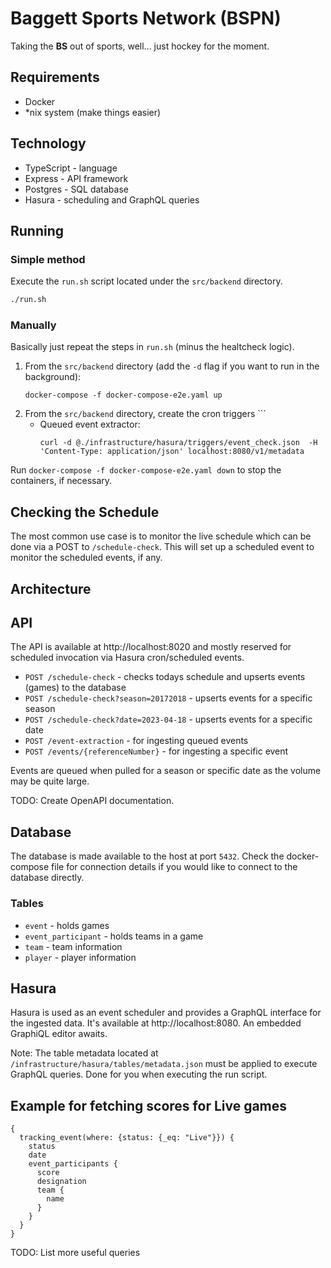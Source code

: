 # Baggett Sports Network (BSPN)
Taking the __BS__ out of sports, well... just hockey for the moment.

## Requirements
* Docker
* *nix system (make things easier)

## Technology
* TypeScript - language
* Express - API framework
* Postgres - SQL database
* Hasura - scheduling and GraphQL queries

## Running
### Simple method
Execute the `run.sh` script located under the `src/backend` directory.
```sh
./run.sh
```
### Manually
Basically just repeat the steps in `run.sh` (minus the healtcheck logic).

1) From the `src/backend` directory (add the `-d` flag if you want to run in the background):
    ```
    docker-compose -f docker-compose-e2e.yaml up
    ```
2) From the `src/backend` directory, create the cron triggers
       ```
   * Queued event extractor:
       ```
       curl -d @./infrastructure/hasura/triggers/event_check.json  -H 'Content-Type: application/json' localhost:8080/v1/metadata
       ```
    
Run `docker-compose -f docker-compose-e2e.yaml down` to stop the containers, if necessary.

## Checking the Schedule
The most common use case is to monitor the live schedule which can be done via a POST to `/schedule-check`. This will set up a scheduled event
to monitor the scheduled events, if any.

## Architecture
## API
The API is available at http://localhost:8020 and mostly reserved for scheduled invocation via Hasura cron/scheduled events.

* `POST /schedule-check` - checks todays schedule and upserts events (games) to the database
* `POST /schedule-check?season=20172018` - upserts events for a specific season
* `POST /schedule-check?date=2023-04-18` - upserts events for a specific date
* `POST /event-extraction` - for ingesting queued events
* `POST /events/{referenceNumber}` - for ingesting a specific event

Events are queued when pulled for a season or specific date as the volume may be quite large.

TODO: Create OpenAPI documentation.

## Database
The database is made available to the host at port `5432`. Check the docker-compose file for connection details if you would like to connect to the database directly.

### Tables
* `event` - holds games
* `event_participant` - holds teams in a game
* `team` - team information
* `player` - player information

## Hasura
Hasura is used as an event scheduler and provides a GraphQL interface for the ingested data. It's available at http://localhost:8080. An embedded GraphiQL editor awaits.

Note: The table metadata located at `/infrastructure/hasura/tables/metadata.json` must be applied to execute GraphQL queries. Done for you when executing the run script.

## Example for fetching scores for Live games
```
{
  tracking_event(where: {status: {_eq: "Live"}}) {
    status
    date
    event_participants {
      score
      designation
      team {
        name
      }
    }
  }
}
```

TODO: List more useful queries